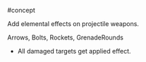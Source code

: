 #concept

Add elemental effects on projectile weapons.

Arrows, Bolts, Rockets, GrenadeRounds

- All damaged targets get applied effect.